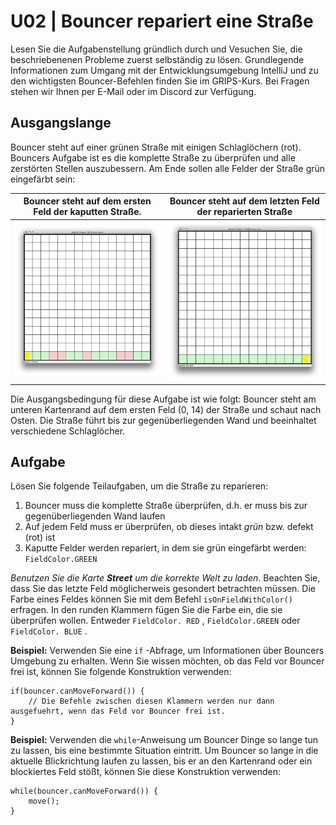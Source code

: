 # U02 | Bouncer repariert eine Straße

Lesen Sie die Aufgabenstellung gründlich durch und Vesuchen Sie, die beschriebenenen Probleme zuerst selbständig zu lösen. Grundlegende Informationen zum Umgang mit der Entwicklungsumgebung IntelliJ und zu den wichtigsten Bouncer-Befehlen finden Sie im GRIPS-Kurs. Bei Fragen stehen wir Ihnen per E-Mail oder im Discord zur Verfügung.    

## Ausgangslange
Bouncer steht auf einer grünen Straße mit einigen Schlaglöchern (rot). Bouncers Aufgabe ist es die komplette Straße zu überprüfen und alle zerstörten Stellen auszubessern. Am Ende sollen alle Felder der Straße grün eingefärbt sein:  

| Bouncer steht auf dem ersten Feld der kaputten Straße. | Bouncer steht auf dem letzten Feld der reparierten Straße |
|:------:|:------:|
| ![Bouncer steht auf dem ersten Feld der kaputten Straße.](./docs/map_street.png) | ![Bouncer steht auf dem letzten Feld der reparierten Straße](./docs/street_complete.png) |


Die Ausgangsbedingung für diese Aufgabe ist wie folgt: Bouncer steht am unteren Kartenrand auf dem ersten Feld (0, 14) der Straße und schaut nach Osten. Die Straße führt bis zur gegenüberliegenden Wand und beeinhaltet verschiedene Schlaglöcher.  

## Aufgabe
Lösen Sie folgende Teilaufgaben, um die Straße zu reparieren:  

1. Bouncer muss die komplette Straße überprüfen, d.h. er muss bis zur gegenüberliegenden Wand laufen
2. Auf jedem Feld muss er überprüfen, ob dieses intakt *grün* bzw. defekt (rot) ist
3. Kaputte Felder werden repariert, in dem sie grün eingefärbt werden: `FieldColor.GREEN`  

*Benutzen Sie die Karte **Street** um die korrekte Welt zu laden*. Beachten Sie, dass Sie das letzte Feld möglicherweis gesondert betrachten müssen. Die Farbe eines Feldes können Sie mit dem Befehl `isOnFieldWithColor()` erfragen. In den runden Klammern fügen Sie die Farbe ein, die sie überprüfen wollen. Entweder `FieldColor. RED` , `FieldColor.GREEN` oder `FieldColor. BLUE` .  

**Beispiel:** Verwenden Sie eine `if` -Abfrage, um Informationen über Bouncers Umgebung zu erhalten. Wenn Sie wissen möchten, ob das Feld vor Bouncer frei ist, können Sie folgende Konstruktion verwenden: 

```
if(bouncer.canMoveForward()) {
    // Die Befehle zwischen diesen Klammern werden nur dann ausgefuehrt, wenn das Feld vor Bouncer frei ist. 
} 
```  

**Beispiel:** Verwenden die `while`-Anweisung um Bouncer Dinge so lange tun zu lassen, bis eine bestimmte Situation eintritt. Um Bouncer so lange in die aktuelle Blickrichtung laufen zu lassen, bis er an den Kartenrand oder ein blockiertes Feld stößt, können Sie diese Konstruktion verwenden:  

```
while(bouncer.canMoveForward()) {     
    move();
} 
```  
